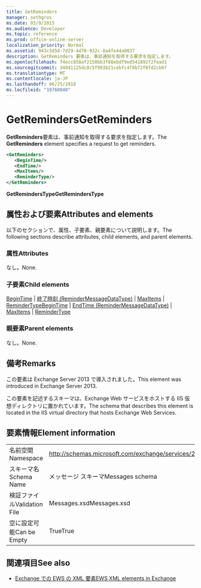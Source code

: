 ```yaml
---
title: GetReminders
manager: sethgros
ms.date: 03/9/2015
ms.audience: Developer
ms.topic: reference
ms.prod: office-online-server
localization_priority: Normal
ms.assetid: 943c3d5d-7d29-4d70-932c-8a4fe44a0037
description: GetReminders 要素は、事前通知を取得する要求を指定します。
ms.openlocfilehash: f4ecc858af2150bb3f88ebdf9ed541892f2fead1
ms.sourcegitcommit: 34041125dc8c5f993b21cebfc4f8b72f0fd2cb6f
ms.translationtype: MT
ms.contentlocale: ja-JP
ms.lasthandoff: 06/25/2018
ms.locfileid: "19760840"
---
```

# <a name="getreminders"></a><span data-ttu-id="0332d-103">GetReminders</span><span class="sxs-lookup"><span data-stu-id="0332d-103">GetReminders</span></span>

<span data-ttu-id="0332d-104">**GetReminders**要素は、事前通知を取得する要求を指定します。</span><span class="sxs-lookup"><span data-stu-id="0332d-104">The **GetReminders** element specifies a request to get reminders.</span></span> 
  
```XML
<GetReminders>
   <BeginTime/>
   <EndTime/>
   <MaxItems/>
   <ReminderType/>
</GetReminders>

```

 <span data-ttu-id="0332d-105">**GetRemindersType**</span><span class="sxs-lookup"><span data-stu-id="0332d-105">**GetRemindersType**</span></span>
## <a name="attributes-and-elements"></a><span data-ttu-id="0332d-106">属性および要素</span><span class="sxs-lookup"><span data-stu-id="0332d-106">Attributes and elements</span></span>

<span data-ttu-id="0332d-107">以下のセクションで、属性、子要素、親要素について説明します。</span><span class="sxs-lookup"><span data-stu-id="0332d-107">The following sections describe attributes, child elements, and parent elements.</span></span>
  
### <a name="attributes"></a><span data-ttu-id="0332d-108">属性</span><span class="sxs-lookup"><span data-stu-id="0332d-108">Attributes</span></span>

<span data-ttu-id="0332d-109">なし。</span><span class="sxs-lookup"><span data-stu-id="0332d-109">None.</span></span>
  
### <a name="child-elements"></a><span data-ttu-id="0332d-110">子要素</span><span class="sxs-lookup"><span data-stu-id="0332d-110">Child elements</span></span>

<span data-ttu-id="0332d-111">[BeginTime](begintime.md) | [終了時刻 (ReminderMessageDataType)](endtime-remindermessagedatatype.md) | [MaxItems](maxitems.md) | [ReminderType](remindertype.md)</span><span class="sxs-lookup"><span data-stu-id="0332d-111">[BeginTime](begintime.md) | [EndTime (ReminderMessageDataType)](endtime-remindermessagedatatype.md) | [MaxItems](maxitems.md) | [ReminderType](remindertype.md)</span></span>
  
### <a name="parent-elements"></a><span data-ttu-id="0332d-112">親要素</span><span class="sxs-lookup"><span data-stu-id="0332d-112">Parent elements</span></span>

<span data-ttu-id="0332d-113">なし。</span><span class="sxs-lookup"><span data-stu-id="0332d-113">None.</span></span>
  
## <a name="remarks"></a><span data-ttu-id="0332d-114">備考</span><span class="sxs-lookup"><span data-stu-id="0332d-114">Remarks</span></span>

<span data-ttu-id="0332d-115">この要素は Exchange Server 2013 で導入されました。</span><span class="sxs-lookup"><span data-stu-id="0332d-115">This element was introduced in Exchange Server 2013.</span></span>
  
<span data-ttu-id="0332d-116">この要素を記述するスキーマは、Exchange Web サービスをホストする IIS 仮想ディレクトリに置かれています。</span><span class="sxs-lookup"><span data-stu-id="0332d-116">The schema that describes this element is located in the IIS virtual directory that hosts Exchange Web Services.</span></span>
  
## <a name="element-information"></a><span data-ttu-id="0332d-117">要素情報</span><span class="sxs-lookup"><span data-stu-id="0332d-117">Element information</span></span>

|||
|:-----|:-----|
|<span data-ttu-id="0332d-118">名前空間</span><span class="sxs-lookup"><span data-stu-id="0332d-118">Namespace</span></span>  <br/> |http://schemas.microsoft.com/exchange/services/2006/messages  <br/> |
|<span data-ttu-id="0332d-119">スキーマ名</span><span class="sxs-lookup"><span data-stu-id="0332d-119">Schema Name</span></span>  <br/> |<span data-ttu-id="0332d-120">メッセージ スキーマ</span><span class="sxs-lookup"><span data-stu-id="0332d-120">Messages schema</span></span>  <br/> |
|<span data-ttu-id="0332d-121">検証ファイル</span><span class="sxs-lookup"><span data-stu-id="0332d-121">Validation File</span></span>  <br/> |<span data-ttu-id="0332d-122">Messages.xsd</span><span class="sxs-lookup"><span data-stu-id="0332d-122">Messages.xsd</span></span>  <br/> |
|<span data-ttu-id="0332d-123">空に設定可能</span><span class="sxs-lookup"><span data-stu-id="0332d-123">Can be Empty</span></span>  <br/> |<span data-ttu-id="0332d-124">True</span><span class="sxs-lookup"><span data-stu-id="0332d-124">True</span></span>  <br/> |
   
## <a name="see-also"></a><span data-ttu-id="0332d-125">関連項目</span><span class="sxs-lookup"><span data-stu-id="0332d-125">See also</span></span>



- [<span data-ttu-id="0332d-126">Exchange での EWS の XML 要素</span><span class="sxs-lookup"><span data-stu-id="0332d-126">EWS XML elements in Exchange</span></span>](ews-xml-elements-in-exchange.md)

